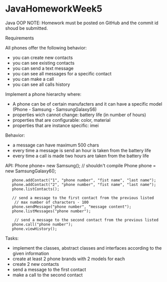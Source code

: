 # JavaHomeworkWeek5

Java OOP
NOTE: 
Homework must be posted on GitHub and the commit id shoud be submitted.

Requirements

All phones offer the following behavior:
- you can create new contacts
- you can see existing contacts
- you can send a text message
- you can see all messages for a specific contact
- you can make a call
- you can see all calls history


Implement a phone hierarchy where:
- A phone can be of certain manufacters and it can have a specific model (Phone - Samsung - SamsungGalaxyS6)
- properties wich cannot change: battery life (in number of hours)
- properties that are configurable: color, material
- properties that are instance specific: imei

Behavior: 
 - a message can have maximum 500 chars
 - every time a message is send an hour is taken from the battery life
 - every time a call is made two hours are taken from the battery life

API:
  Phone phone= new Samsung(); // shouldn't compile
       Phone phone = new SamsungGalaxy6();

       phone.addContact("1", "phone number", "fist name", "last name");
       phone.addContact("2", "phone number", "fist name", "last name");
       phone.listContacts();

       // send a message to the first contact from the previous listed
        // max number of characters - 100
       phone.sendMessage("phone number", "message content");
       phone.listMessages("phone number");

        // send a message to the second contact from the previous listed
       phone.call("phone number");
       phone.viewHistory();

Tasks:
- implement the classes, abstract classes and interfaces according to the given information
- create at least 2 phone brands with 2 models for each
- create 2 new contacts
- send a message to the first contact
- make a call to the second contact
